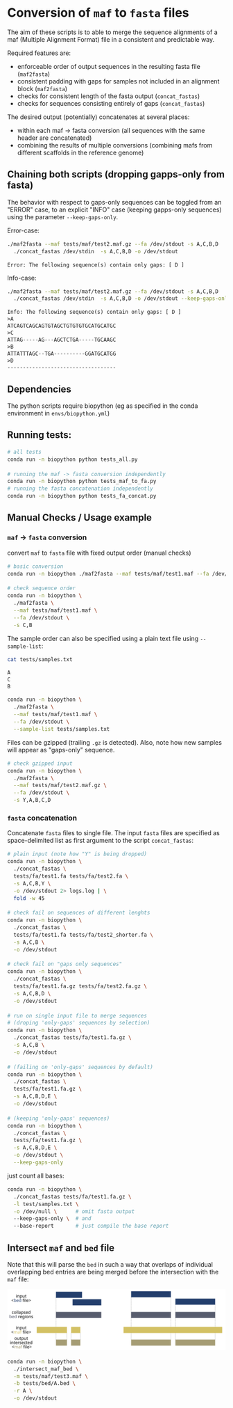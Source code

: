 # Conversion of `maf` to `fasta` files

The aim of these scripts is to able to merge the sequence alignments of a maf (Multiple Alignment Format) file in a consistent and predictable way.

Required features are:
- enforceable order of output sequences in the resulting fasta file (`maf2fasta`)
- consistent padding with gaps for samples not included in an alignment block (`maf2fasta`)
- checks for consistent length of the fasta output (`concat_fastas`)
- checks for sequences consisting entirely of gaps (`concat_fastas`) 

The desired output (potentially) concatenates at several places:
- within each maf -> fasta conversion (all sequences with the same header are concatenated)
- combining the results of multiple conversions (combining mafs from different scaffolds in the reference genome)

## Chaining both scripts (dropping gapps-only from fasta)

The behavior with respect to gaps-only sequences can be toggled from an "ERROR" case, to an explicit "INFO" case (keeping gapps-only sequences) using the parameter `--keep-gaps-only`.

Error-case:

```sh
./maf2fasta --maf tests/maf/test2.maf.gz --fa /dev/stdout -s A,C,B,D  | \
  ./concat_fastas /dev/stdin  -s A,C,B,D -o /dev/stdout
```

```
Error: The following sequence(s) contain only gaps: [ D ]
```

Info-case:

```sh
./maf2fasta --maf tests/maf/test2.maf.gz --fa /dev/stdout -s A,C,B,D  | \
  ./concat_fastas /dev/stdin  -s A,C,B,D -o /dev/stdout --keep-gaps-only
```

```
Info: The following sequence(s) contain only gaps: [ D ]
>A
ATCAGTCAGCAGTGTAGCTGTGTGTGCATGCATGC
>C
ATTAG-----AG---AGCTCTGA-----TGCAAGC
>B
ATTATTTAGC--TGA----------GGATGCATGG
>D
-----------------------------------
```

## Dependencies

The python scripts require biopython (eg as specified in the conda environment in `envs/biopython.yml`)

## Running tests:

```sh
# all tests
conda run -n biopython python tests_all.py

# running the maf -> fasta conversion independently
conda run -n biopython python tests_maf_to_fa.py
# running the fasta concatenation independently
conda run -n biopython python tests_fa_concat.py
```

## Manual Checks / Usage example

### `maf` -> `fasta` conversion

convert `maf` to `fasta` file with fixed output order (manual checks)

```sh
# basic conversion
conda run -n biopython ./maf2fasta --maf tests/maf/test1.maf --fa /dev/stdout -s A,C,B,D

# check sequence order
conda run -n biopython \
  ./maf2fasta \
  --maf tests/maf/test1.maf \
  --fa /dev/stdout \
  -s C,B
```

The sample order can also be specified using a plain text file using `--sample-list`:

```sh
cat tests/samples.txt
```
```
A
C
B
```
```sh
conda run -n biopython \
  ./maf2fasta \
  --maf tests/maf/test1.maf \
  --fa /dev/stdout \
  --sample-list tests/samples.txt
```

Files can be gzipped (trailing `.gz` is detected).
Also, note how new samples will appear as "gaps-only" sequence.

```sh
# check gzipped input
conda run -n biopython \
  ./maf2fasta \
  --maf tests/maf/test2.maf.gz \
  --fa /dev/stdout \
  -s Y,A,B,C,D
```

### `fasta` concatenation

Concatenate `fasta` files to single file.
The input `fasta` files are specified as space-delimited list as first argument to the script `concat_fastas`:

```sh
# plain input (note how "Y" is being dropped)
conda run -n biopython \
  ./concat_fastas \
  tests/fa/test1.fa tests/fa/test2.fa \
  -s A,C,B,Y \
  -o /dev/stdout 2> logs.log | \
  fold -w 45

# check fail on sequences of different lenghts
conda run -n biopython \
  ./concat_fastas \
  tests/fa/test1.fa tests/fa/test2_shorter.fa \
  -s A,C,B \
  -o /dev/stdout 

# check fail on "gaps only sequences"
conda run -n biopython \
  ./concat_fastas \
  tests/fa/test1.fa.gz tests/fa/test2.fa.gz \
  -s A,C,B,D \
  -o /dev/stdout 

# run on single input file to merge sequences
# (droping 'only-gaps' sequences by selection)
conda run -n biopython \
  ./concat_fastas tests/fa/test1.fa.gz \
  -s A,C,B \
  -o /dev/stdout 

# (failing on 'only-gaps' sequences by default)
conda run -n biopython \
  ./concat_fastas \
  tests/fa/test1.fa.gz \
  -s A,C,B,D,E \
  -o /dev/stdout 

# (keeping 'only-gaps' sequences)
conda run -n biopython \
  ./concat_fastas \
  tests/fa/test1.fa.gz \
  -s A,C,B,D,E \
  -o /dev/stdout \
  --keep-gaps-only
```

just count all bases:

```sh
conda run -n biopython \
  ./concat_fastas tests/fa/test1.fa.gz \
  -l test/samples.txt \
  -o /dev/null \      # omit fasta output
  --keep-gaps-only \  # and
  --base-report       # just compile the base report
```

## Intersect `maf` and `bed` file

Note that this will parse the `bed` in such a way that overlaps of individual overlapping bed entries are being merged before the intersection with the `maf` file:

![](docs/img/maf_intersection.svg)

```sh
conda run -n biopython \
  ./intersect_maf_bed \
  -m tests/maf/test3.maf \
  -b tests/bed/A.bed \
  -r A \
  -o /dev/stdout
```